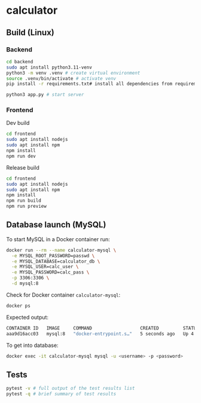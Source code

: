 # calculator

## Build (Linux)

### Backend

```bash
cd backend
sudo apt install python3.11-venv
python3 -m venv .venv # create virtual environment
source .venv/bin/activate # activate venv
pip install -r requirements.txt# install all dependencies from requirements.txt

python3 app.py # start server
```

### Frontend

Dev build

```bash
cd frontend
sudo apt install nodejs
sudo apt install npm
npm install
npm run dev
```

Release build

```bash
cd frontend
sudo apt install nodejs
sudo apt install npm
npm install
npm run build
npm run preview
```

## Database launch (MySQL)

To start MySQL in a Docker container run:
```bash
docker run --rm --name calculator-mysql \
  -e MYSQL_ROOT_PASSWORD=passwd \
  -e MYSQL_DATABASE=calculator_db \
  -e MYSQL_USER=calc_user \
  -e MYSQL_PASSWORD=calc_pass \
  -p 3306:3306 \
  -d mysql:8
```

Check for Docker container `calculator-mysql`: 
```bash
docker ps
```
Expected output:
```bash
CONTAINER ID   IMAGE     COMMAND                  CREATED         STATUS         PORTS                                                    NAMES
aaa9d16acc03   mysql:8   "docker-entrypoint.s…"   5 seconds ago   Up 4 seconds   0.0.0.0:3306->3306/tcp, [::]:3306->3306/tcp, 33060/tcp   calculator-mysql
```

To get into database:
```bash
docker exec -it calculator-mysql mysql -u <username> -p <password>
```
## Tests


```bash
pytest -v # full output of the test results list
pytest -q # brief summary of test results
```
